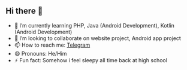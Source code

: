 ## Hi there 👋

<!--
**naufalHaidar12342/naufalHaidar12342** is a ✨ _special_ ✨ repository because its `README.md` (this file) appears on your GitHub profile.

Here are some ideas to get you started:

- 🔭 I’m currently working on ...
- 🌱 I’m currently learning ...
- 👯 I’m looking to collaborate on ...
- 🤔 I’m looking for help with ...
- 💬 Ask me about ...
- 📫 How to reach me: ...
- 😄 Pronouns: ...
- ⚡ Fun fact: ...
-->

- 🌱 I’m currently learning PHP, Java (Android Development), Kotlin (Android Development)
- 👯 I’m looking to collaborate on website project, Android app project
- 📫 How to reach me: [Telegram](https://t.me/heydar12342)
- 😄 Pronouns: He/Him
- ⚡ Fun fact: Somehow i feel sleepy all time back at high school
